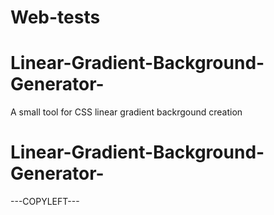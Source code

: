 # Web-tests
# Linear-Gradient-Background-Generator-
A small tool for CSS linear gradient backrgound creation

# Linear-Gradient-Background-Generator-



---COPYLEFT---
